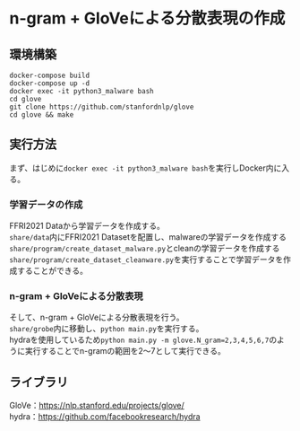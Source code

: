 # n-gram + GloVeによる分散表現の作成

## 環境構築
```shell
docker-compose build
docker-compose up -d 
docker exec -it python3_malware bash
cd glove 
git clone https://github.com/stanfordnlp/glove
cd glove && make
```

## 実行方法
まず、はじめに`docker exec -it python3_malware bash`を実行しDocker内に入る。  

### 学習データの作成
FFRI2021 Dataから学習データを作成する。  
`share/data`内にFFRI2021 Datasetを配置し、malwareの学習データを作成する`share/program/create_dataset_malware.py`とcleanの学習データを作成する`share/program/create_dataset_cleanware.py`を実行することで学習データを作成することができる。  

### n-gram + GloVeによる分散表現
そして、n-gram + GloVeによる分散表現を行う。  
`share/grobe`内に移動し、`python main.py`を実行する。  
hydraを使用しているため`python main.py -m glove.N_gram=2,3,4,5,6,7`のように実行することでn-gramの範囲を2〜7として実行できる。

## ライブラリ
GloVe：https://nlp.stanford.edu/projects/glove/  
hydra：https://github.com/facebookresearch/hydra